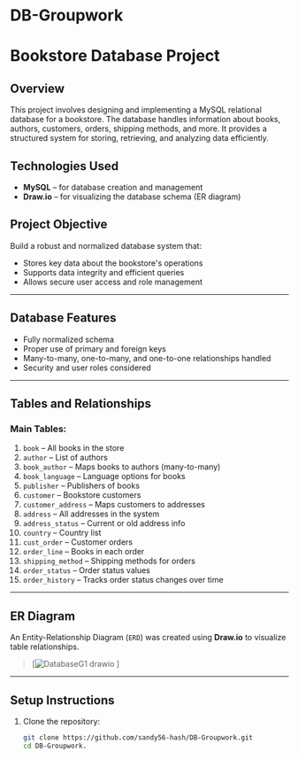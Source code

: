 # DB-Groupwork
# Bookstore Database Project

## Overview

This project involves designing and implementing a MySQL relational database for a bookstore. The database handles information about books, authors, customers, orders, shipping methods, and more. It provides a structured system for storing, retrieving, and analyzing data efficiently.

## Technologies Used

- **MySQL** – for database creation and management
- **Draw.io** – for visualizing the database schema (ER diagram)

## Project Objective

Build a robust and normalized database system that:
- Stores key data about the bookstore's operations
- Supports data integrity and efficient queries
- Allows secure user access and role management

---

## Database Features

- Fully normalized schema
- Proper use of primary and foreign keys
- Many-to-many, one-to-many, and one-to-one relationships handled
- Security and user roles considered

---

## Tables and Relationships

### Main Tables:
1. `book` – All books in the store  
2. `author` – List of authors  
3. `book_author` – Maps books to authors (many-to-many)  
4. `book_language` – Language options for books  
5. `publisher` – Publishers of books  
6. `customer` – Bookstore customers  
7. `customer_address` – Maps customers to addresses  
8. `address` – All addresses in the system  
9. `address_status` – Current or old address info  
10. `country` – Country list  
11. `cust_order` – Customer orders  
12. `order_line` – Books in each order  
13. `shipping_method` – Shipping methods for orders  
14. `order_status` – Order status values  
15. `order_history` – Tracks order status changes over time  

---

## ER Diagram

An Entity-Relationship Diagram (`ERD`) was created using **Draw.io** to visualize table relationships.  
> [![DatabaseG1 drawio](https://github.com/user-attachments/assets/ec38d6a6-d468-4d0b-ae98-d41e52772d89)
]

---

## Setup Instructions

1. Clone the repository:
   ```bash
   git clone https://github.com/sandy56-hash/DB-Groupwork.git
   cd DB-Groupwork.
   
